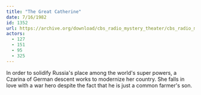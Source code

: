```yaml
---
title: "The Great Catherine"
date: 7/16/1982
id: 1352
url: https://archive.org/download/cbs_radio_mystery_theater/cbs_radio_mystery_theater-1351-1399.zip/cbs_radio_mystery_theater-1351-1399%2Fcbsrmt_1352_the_great_catherine.mp3
actors:
  - 127
  - 151
  - 95
  - 325
---
```

In order to solidify Russia's place among the world's super powers, a Czarina of German descent works to modernize her country. She falls in love with a war hero despite the fact that he is just a common farmer's son.